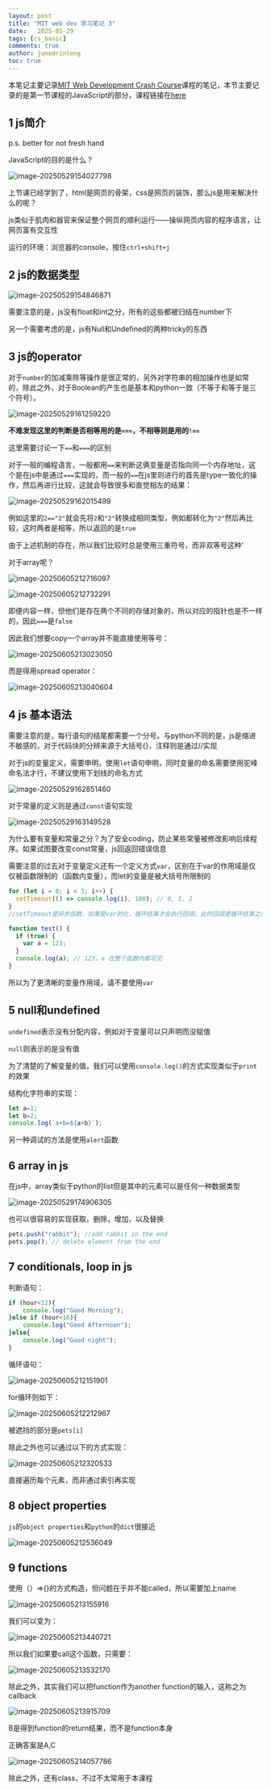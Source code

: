 ```yaml
---
layout: post
title: "MIT web dev 学习笔记 3"
date:   2025-05-29
tags: [cs_basic]
comments: true
author: junedrinleng
toc: true
---
```


本笔记主要记录[MIT Web Development Crash Course](https://weblab.mit.edu/schedule)课程的笔记，本节主要记录的是第一节课程的JavaScript的部分，课程链接在[here](https://www.youtube.com/watch?v=OMuYHyBi-Ms&ab_channel=MITWebLab%286.962%29)

<!-- more -->

## 1 js简介

p.s. better for not fresh hand

JavaScript的目的是什么？

![image-20250529154027798](./2025-05-29-MIT_Web_Dev_3.assets/image-20250529154027798.png)

上节课已经学到了，html是网页的骨架，css是网页的装饰，那么js是用来解决什么的呢？

js类似于肌肉和器官来保证整个网页的顺利运行——操纵网页内容的程序语言，让网页富有交互性

运行的环境：浏览器的console，按住`ctrl+shift+j`

## 2 js的数据类型

![image-20250529154846871](./2025-05-29-MIT_Web_Dev_3.assets/image-20250529154846871.png)

需要注意的是，js没有float和int之分，所有的这些都被归结在number下

另一个需要考虑的是，js有Null和Undefined的两种tricky的东西

## 3 js的operator

对于`number`的加减乘除等操作是很正常的，另外对字符串的相加操作也是如常的，除此之外，对于Boolean的产生也是基本和python一致（不等于和等于是三个符号）。

![image-20250529161259220](./2025-05-29-MIT_Web_Dev_3.assets/image-20250529161259220.png)

**不难发现这里的判断是否相等用的是`===`，不相等则是用的`!==`**

这里需要讨论一下`==`和`===`的区别

对于一般的编程语言，一般都用`==`来判断这俩变量是否指向同一个内存地址，这个是在js中是通过`===`实现的，而一般的`==`在js里则进行的首先是type一致化的操作，然后再进行比较，这就会导致很多和直觉相左的结果：

![image-20250529162015499](./2025-05-29-MIT_Web_Dev_3.assets/image-20250529162015499.png)

例如这里的`2=="2"`就会先将`2`和`"2"`转换成相同类型，例如都转化为`"2"`然后再比较，这时两者是相等，所以返回的是`true`

由于上述机制的存在，所以我们比较时总是使用三重符号，而非双等号这种‘

对于array呢？

![image-20250605212716097](./2025-05-29-MIT_Web_Dev_3.assets/image-20250605212716097.png)

![image-20250605212732291](./2025-05-29-MIT_Web_Dev_3.assets/image-20250605212732291.png)

即便内容一样，但他们是存在两个不同的存储对象的，所以对应的指针也是不一样的，因此`===`是`false`

因此我们想要copy一个array并不能直接使用等号：

![image-20250605213023050](./2025-05-29-MIT_Web_Dev_3.assets/image-20250605213023050.png)

而是得用spread operator：

![image-20250605213040604](./2025-05-29-MIT_Web_Dev_3.assets/image-20250605213040604.png)

## 4 js 基本语法

需要注意的是，每行语句的结尾都需要一个分号。与python不同的是，js是缩进不敏感的，对于代码块的分辨来源于大括号{}，注释则是通过//实现

对于js的变量定义，需要申明，使用`let`语句申明，同时变量的命名需要使用驼峰命名法才行，不建议使用下划线的命名方式

![image-20250529162851460](./2025-05-29-MIT_Web_Dev_3.assets/image-20250529162851460.png)

对于常量的定义则是通过`const`语句实现

![image-20250529163149528](./2025-05-29-MIT_Web_Dev_3.assets/image-20250529163149528.png)

为什么要有变量和常量之分？为了安全coding，防止某些常量被修改影响后续程序。如果试图要改变const常量，js回返回错误信息

需要注意的过去对于变量定义还有一个定义方式`var`，区别在于var的作用域是仅仅被函数限制的（函数内变量），而let的变量是被大括号所限制的

~~~javascript
for (let i = 0; i < 3; i++) {
  setTimeout(() => console.log(i), 100); // 0, 1, 2
}
//setTimeout是异步函数，如果是var的化，循环结束才会执行回调，此时回调是循环结束之后进行的也就说i全都是3了
~~~

~~~javascript
function test() {
  if (true) {
    var a = 123;
  }
  console.log(a); // 123，a 在整个函数内都可见
}

~~~

所以为了更清晰的变量作用域，请不要使用`var`

## 5 null和undefined

`undefined`表示没有分配内容，例如对于变量可以只声明而没赋值

`null`则表示的是没有值 

为了清楚的了解变量的值，我们可以使用`console.log()`的方式实现类似于`print`的效果

结构化字符串的实现：

~~~javascript
let a=1;
let b=2;
console.log(`a+b=${a+b}`);
~~~

另一种调试的方法是使用`alert`函数

## 6 array in js

在js中，array类似于python的list但是其中的元素可以是任何一种数据类型

![image-20250529174906305](./2025-05-29-MIT_Web_Dev_3.assets/image-20250529174906305.png)

也可以很容易的实现获取，删除，增加，以及替换

~~~javascript
pets.push("rabbit"); //add rabbit in the end
pets.pop(); // delete element from the end
~~~

## 7 conditionals, loop in js

判断语句：

~~~javascript
if (hour<12){
    console.log("Good Morning");
}else if (hour<16){
    console.log("Good Afternoon");
}else{
    console.log("Good night");
}
~~~

循环语句：

![image-20250605212151901](./2025-05-29-MIT_Web_Dev_3.assets/image-20250605212151901.png)

for循环则如下：

![image-20250605212212967](./2025-05-29-MIT_Web_Dev_3.assets/image-20250605212212967.png)

被遮挡的部分是`pets[i]`

除此之外也可以通过以下的方式实现：

![image-20250605212320533](./2025-05-29-MIT_Web_Dev_3.assets/image-20250605212320533.png)

直接遍历每个元素，而非通过索引再实现

## 8 object properties

`js`的`object properties`和`python`的`dict`很接近

![image-20250605212536049](./2025-05-29-MIT_Web_Dev_3.assets/image-20250605212536049.png)

## 9 functions

使用（）=>{}的方式构造，但问题在于并不能called，所以需要加上name

![image-20250605213155916](./2025-05-29-MIT_Web_Dev_3.assets/image-20250605213155916.png)

我们可以变为：

![image-20250605213440721](./2025-05-29-MIT_Web_Dev_3.assets/image-20250605213440721.png)

所以我们如果要call这个函数，只需要：

![image-20250605213532170](./2025-05-29-MIT_Web_Dev_3.assets/image-20250605213532170.png)

除此之外，其实我们可以把function作为another function的输入，这称之为callback

![image-20250605213915709](./2025-05-29-MIT_Web_Dev_3.assets/image-20250605213915709.png)

B是得到function的return结果，而不是function本身

正确答案是A,C

![image-20250605214057786](./2025-05-29-MIT_Web_Dev_3.assets/image-20250605214057786.png)

除此之外，还有class，不过不太常用于本课程
